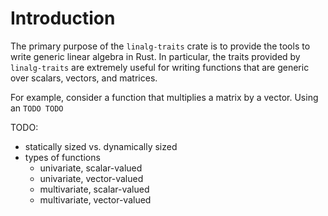# Introduction

The primary purpose of the `linalg-traits` crate is to provide the tools to write generic linear algebra in Rust. In particular, the traits provided by `linalg-traits` are extremely useful for writing functions that are generic over scalars, vectors, and matrices.

For example, consider a function that multiplies a matrix by a vector. Using an `TODO TODO`

TODO:
* statically sized vs. dynamically sized
* types of functions
    * univariate, scalar-valued
    * univariate, vector-valued
    * multivariate, scalar-valued
    * multivariate, vector-valued